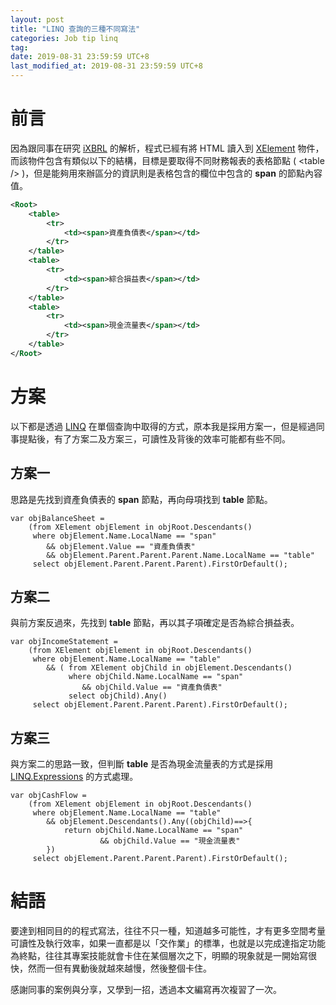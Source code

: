 ```yaml
---
layout: post
title: "LINQ 查詢的三種不同寫法"
categories: Job tip linq 
tag: 
date: 2019-08-31 23:59:59 UTC+8 
last_modified_at: 2019-08-31 23:59:59 UTC+8 
---
```


# 前言

因為跟同事在研究 [iXBRL][ixbrl] 的解析，程式已經有將 HTML 讀入到 [XElement][xelement] 物件，而該物件包含有類似以下的結構，目標是要取得不同財務報表的表格節點 ( <table \/> )，但是能夠用來辦區分的資訊則是表格包含的欄位中包含的 **span** 的節點內容值。 

```XML
<Root>
    <table>
        <tr>
            <td><span>資產負債表</span></td>
        </tr>
    </table>
    <table>
        <tr>
            <td><span>綜合損益表</span></td>
        </tr>
    </table>
    <table>
        <tr>
            <td><span>現金流量表</span></td>
        </tr> 
    </table>
</Root>
```

# 方案
以下都是透過 [LINQ][linq] 在單個查詢中取得的方式，原本我是採用方案一，但是經過同事提點後，有了方案二及方案三，可讀性及背後的效率可能都有些不同。

## 方案一
思路是先找到資產負債表的 **span** 節點，再向母項找到 **table** 節點。 

```Csharp
var objBalanceSheet = 
    (from XElement objElement in objRoot.Descendants()
     where objElement.Name.LocalName == "span"
        && objElement.Value == "資產負債表" 
        && objElement.Parent.Parent.Parent.Name.LocalName == "table"
     select objElement.Parent.Parent.Parent).FirstOrDefault();
```

## 方案二
與前方案反過來，先找到 **table** 節點，再以其子項確定是否為綜合損益表。
```Csharp
var objIncomeStatement = 
    (from XElement objElement in objRoot.Descendants()
     where objElement.Name.LocalName == "table"
        && ( from XElement objChild in objElement.Descendants()
             where objChild.Name.LocalName == "span"
                && objChild.Value == "資產負債表"
             select objChild).Any() 
     select objElement.Parent.Parent.Parent).FirstOrDefault();
```

## 方案三
與方案二的思路一致，但判斷 **table** 是否為現金流量表的方式是採用 [LINQ.Expressions][linq expressions] 的方式處理。
```CSharp
var objCashFlow = 
    (from XElement objElement in objRoot.Descendants()
     where objElement.Name.LocalName == "table"
        && objElement.Descendants().Any((objChild)==>{
            return objChild.Name.LocalName == "span" 
                    && objChild.Value == "現金流量表"
        })
     select objElement.Parent.Parent.Parent).FirstOrDefault();
```

# 結語
要達到相同目的的程式寫法，往往不只一種，知道越多可能性，才有更多空間考量可讀性及執行效率，如果一直都是以「交作業」的標準，也就是以完成達指定功能為終點，往往其專案技能就會卡住在某個層次之下，明顯的現象就是一開始寫很快，然而一但有異動後就越來越慢，然後整個卡住。

感謝同事的案例與分享，又學到一招，透過本文編寫再次複習了一次。


[ixbrl]:https://www.xbrl.org/the-standard/what/ixbrl/ "iXBRL"
[xelement]:https://docs.microsoft.com/zh-tw/dotnet/api/system.xml.linq.xelement?view=netframework-4.8 "XElement (MSDN)" 
[linq]:https://docs.microsoft.com/zh-tw/dotnet/csharp/programming-guide/concepts/linq/ "LINQ (MSDN)"

[linq expressions]:https://docs.microsoft.com/zh-tw/dotnet/api/system.linq.expressions?view=netframework-4.8 "LINQ.Expresstions"

